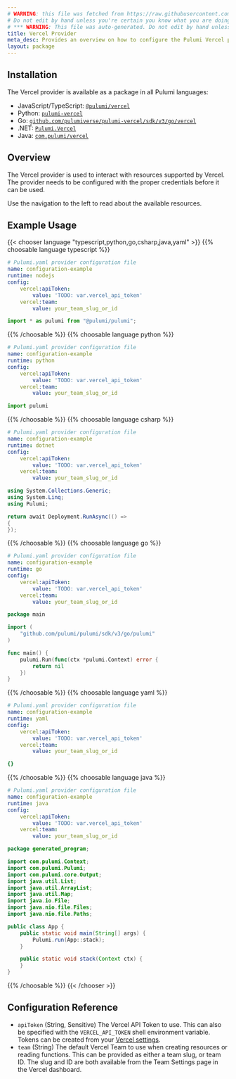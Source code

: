 ```yaml
---
# WARNING: this file was fetched from https://raw.githubusercontent.com/pulumiverse/pulumi-vercel/v3.2.1/docs/_index.md
# Do not edit by hand unless you're certain you know what you are doing!
# *** WARNING: This file was auto-generated. Do not edit by hand unless you're certain you know what you are doing! ***
title: Vercel Provider
meta_desc: Provides an overview on how to configure the Pulumi Vercel provider.
layout: package
---
```

## Installation

The Vercel provider is available as a package in all Pulumi languages:

* JavaScript/TypeScript: [`@pulumi/vercel`](https://www.npmjs.com/package/@pulumi/vercel)
* Python: [`pulumi-vercel`](https://pypi.org/project/pulumi-vercel/)
* Go: [`github.com/pulumiverse/pulumi-vercel/sdk/v3/go/vercel`](https://github.com/pulumi/pulumi-vercel)
* .NET: [`Pulumi.Vercel`](https://www.nuget.org/packages/Pulumi.Vercel)
* Java: [`com.pulumi/vercel`](https://central.sonatype.com/artifact/com.pulumi/vercel)
## Overview

The Vercel provider is used to interact with resources supported by Vercel.
The provider needs to be configured with the proper credentials before it can be used.

Use the navigation to the left to read about the available resources.
## Example Usage

{{< chooser language "typescript,python,go,csharp,java,yaml" >}}
{{% choosable language typescript %}}
```yaml
# Pulumi.yaml provider configuration file
name: configuration-example
runtime: nodejs
config:
    vercel:apiToken:
        value: 'TODO: var.vercel_api_token'
    vercel:team:
        value: your_team_slug_or_id

```
```typescript
import * as pulumi from "@pulumi/pulumi";

```
{{% /choosable %}}
{{% choosable language python %}}
```yaml
# Pulumi.yaml provider configuration file
name: configuration-example
runtime: python
config:
    vercel:apiToken:
        value: 'TODO: var.vercel_api_token'
    vercel:team:
        value: your_team_slug_or_id

```
```python
import pulumi

```
{{% /choosable %}}
{{% choosable language csharp %}}
```yaml
# Pulumi.yaml provider configuration file
name: configuration-example
runtime: dotnet
config:
    vercel:apiToken:
        value: 'TODO: var.vercel_api_token'
    vercel:team:
        value: your_team_slug_or_id

```
```csharp
using System.Collections.Generic;
using System.Linq;
using Pulumi;

return await Deployment.RunAsync(() =>
{
});

```
{{% /choosable %}}
{{% choosable language go %}}
```yaml
# Pulumi.yaml provider configuration file
name: configuration-example
runtime: go
config:
    vercel:apiToken:
        value: 'TODO: var.vercel_api_token'
    vercel:team:
        value: your_team_slug_or_id

```
```go
package main

import (
	"github.com/pulumi/pulumi/sdk/v3/go/pulumi"
)

func main() {
	pulumi.Run(func(ctx *pulumi.Context) error {
		return nil
	})
}
```
{{% /choosable %}}
{{% choosable language yaml %}}
```yaml
# Pulumi.yaml provider configuration file
name: configuration-example
runtime: yaml
config:
    vercel:apiToken:
        value: 'TODO: var.vercel_api_token'
    vercel:team:
        value: your_team_slug_or_id

```
```yaml
{}
```
{{% /choosable %}}
{{% choosable language java %}}
```yaml
# Pulumi.yaml provider configuration file
name: configuration-example
runtime: java
config:
    vercel:apiToken:
        value: 'TODO: var.vercel_api_token'
    vercel:team:
        value: your_team_slug_or_id

```
```java
package generated_program;

import com.pulumi.Context;
import com.pulumi.Pulumi;
import com.pulumi.core.Output;
import java.util.List;
import java.util.ArrayList;
import java.util.Map;
import java.io.File;
import java.nio.file.Files;
import java.nio.file.Paths;

public class App {
    public static void main(String[] args) {
        Pulumi.run(App::stack);
    }

    public static void stack(Context ctx) {
    }
}
```
{{% /choosable %}}
{{< /chooser >}}
## Configuration Reference

- `apiToken` (String, Sensitive) The Vercel API Token to use. This can also be specified with the `VERCEL_API_TOKEN` shell environment variable. Tokens can be created from your [Vercel settings](https://vercel.com/account/tokens).
- `team` (String) The default Vercel Team to use when creating resources or reading functions. This can be provided as either a team slug, or team ID. The slug and ID are both available from the Team Settings page in the Vercel dashboard.